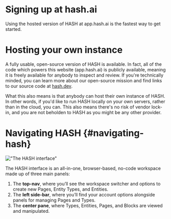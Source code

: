 
# Signing up at hash.ai

Using the hosted version of HASH at app.hash.ai is the fastest way to get started.


# Hosting your own instance

A fully usable, open-source version of HASH is available. In fact, all of the code which powers this website (app.hash.ai) is publicly available, meaning it is freely available for anybody to inspect and review. If you're technically minded, you can learn more about our open-source mission and find links to our source code at [hash.dev](https://hash.dev/).

What this also means is that anybody can host their own instance of HASH. In other words, if you'd like to run HASH locally on your own servers, rather than in the cloud, you can. This also means there's no risk of vendor lock-in, and you are not beholden to HASH as you might be any other provider.


# Navigating HASH {#navigating-hash}

!["The HASH interface"](https://hash.ai/cdn-cgi/imagedelivery/EipKtqu98OotgfhvKf6Eew/7e719229-7e04-448a-1456-fa549cf94800/public)

The HASH interface is an all-in-one, browser-based, no-code workspace made up of three main panels:

1.  The **top-nav**, where you’ll see the workspace switcher and options to create new Pages, Entity Types, and Entities.
1.  The **left side-bar**, where you’ll find your account options alongside panels for managing Pages and Types.
1.  The **center pane**, where Types, Entities, Pages, and Blocks are viewed and manipulated.
